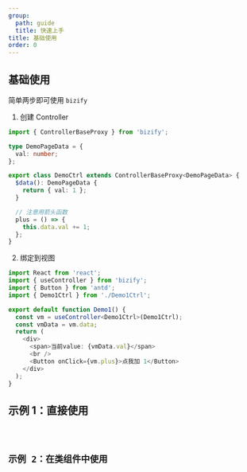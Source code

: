 ```yaml
---
group:
  path: guide
  title: 快速上手
title: 基础使用
order: 0
---
```


## 基础使用

简单两步即可使用 `bizify`

1. 创建 Controller

```ts
import { ControllerBaseProxy } from 'bizify';

type DemoPageData = {
  val: number;
};

export class DemoCtrl extends ControllerBaseProxy<DemoPageData> {
  $data(): DemoPageData {
    return { val: 1 };
  }

  // 注意用箭头函数
  plus = () => {
    this.data.val += 1;
  };
}
```

2. 绑定到视图

```ts
import React from 'react';
import { useController } from 'bizify';
import { Button } from 'antd';
import { Demo1Ctrl } from './Demo1Ctrl';

export default function Demo1() {
  const vm = useController<Demo1Ctrl>(Demo1Ctrl);
  const vmData = vm.data;
  return (
    <div>
      <span>当前value: {vmData.val}</span>
      <br />
      <Button onClick={vm.plus}>点我加 1</Button>
    </div>
  );
}
```

## 示例 1：直接使用

<code src="./demo1/Demo1.tsx" />

## 示例 2：在类组件中使用

<code src="./demo2/Demo2.tsx" />

